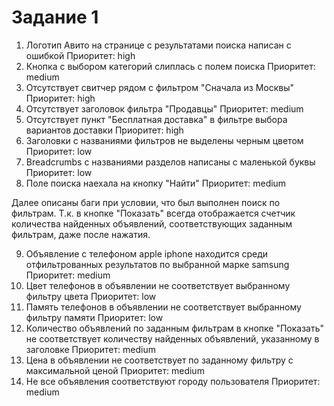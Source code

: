 # Задание 1
1. Логотип Авито на странице с результатами поиска написан с ошибкой
Приоритет: high
2. Кнопка с выбором категорий слиплась с полем поиска
Приоритет: medium
3. Отсутствует свитчер рядом с фильтром "Сначала из Москвы"
Приоритет: high
4. Отсутствует заголовок фильтра "Продавцы"
Приоритет: medium
5. Отсутствует пункт "Бесплатная доставка" в фильтре выбора вариантов доставки
Приоритет: high
6. Заголовки с названиями фильтров не выделены черным цветом
Приоритет: low
7. Breadcrumbs с названиями разделов написаны с маленькой буквы
Приоритет: low
8. Поле поиска наехала на кнопку "Найти"
Приоритет: medium

Далее описаны баги при условии, что был выполнен поиск по фильтрам. Т.к. в кнопке "Показать" всегда отображается счетчик количества найденных объявлений, соответствующих заданным фильтрам, даже после нажатия.

9. Объявление с телефоном apple iphone находится среди отфильтрованных результатов по выбранной марке samsung
Приоритет: medium
10. Цвет телефонов в объявлении не соответствует выбранному фильтру цвета
Приоритет: low
11. Память телефонов в объявлении не соответствует выбранному фильтру памяти
Приоритет: low
12. Количество объявлений по заданным фильтрам в кнопке "Показать" не соответствует количеству найденных объявлений, указанному в заголовке
Приоритет: medium
13. Цена в объявлении не соответствует по заданному фильтру с максимальной ценой
Приоритет: medium
14. Не все объявления соответствуют городу пользователя
Приоритет: medium

